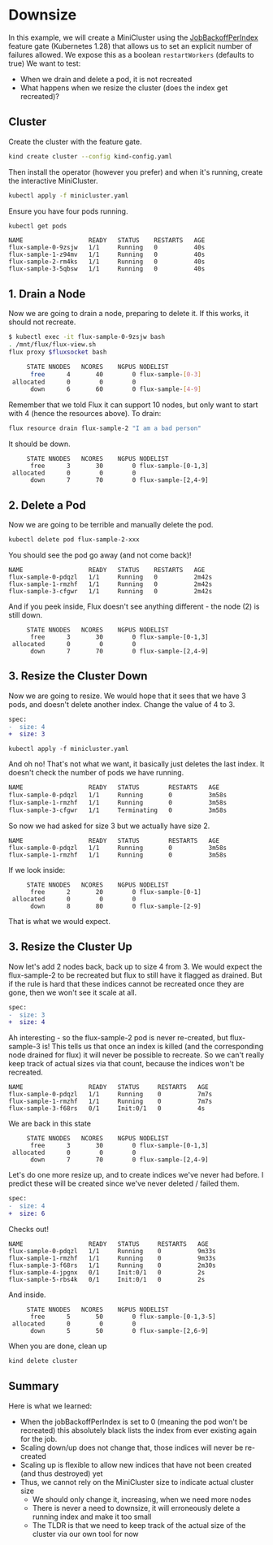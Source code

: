 # Downsize

In this example, we will create a MiniCluster using the [JobBackoffPerIndex](https://kubernetes.io/blog/2023/08/21/kubernetes-1-28-jobapi-update/#backoff-limit-per-index) feature gate (Kubernetes 1.28) that allows us to set an explicit number of failures allowed. We expose this as a boolean `restartWorkers` (defaults to true) We want to test:

- When we drain and delete a pod, it is not recreated
- What happens when we resize the cluster (does the index get recreated)?

## Cluster

Create the cluster with the feature gate.

```bash
kind create cluster --config kind-config.yaml
```

Then install the operator (however you prefer) and when it's running, create the interactive MiniCluster.

```bash
kubectl apply -f minicluster.yaml
```

Ensure you have four pods running.

```bash
kubectl get pods
```
```console
NAME                  READY   STATUS    RESTARTS   AGE
flux-sample-0-9zsjw   1/1     Running   0          40s
flux-sample-1-z94mv   1/1     Running   0          40s
flux-sample-2-rm4ks   1/1     Running   0          40s
flux-sample-3-5qbsw   1/1     Running   0          40s
```

## 1. Drain a Node

Now we are going to drain a node, preparing to delete it.
If this works, it should not recreate.

```bash
$ kubectl exec -it flux-sample-0-9zsjw bash
. /mnt/flux/flux-view.sh 
flux proxy $fluxsocket bash
```
```bash
     STATE NNODES   NCORES    NGPUS NODELIST
      free      4       40        0 flux-sample-[0-3]
 allocated      0        0        0 
      down      6       60        0 flux-sample-[4-9]
```
Remember that we told Flux it can support 10 nodes, but only want to start with 4 (hence the resources above). To drain:

```bash
flux resource drain flux-sample-2 "I am a bad person"
```

It should be down.

```console
     STATE NNODES   NCORES    NGPUS NODELIST
      free      3       30        0 flux-sample-[0-1,3]
 allocated      0        0        0 
      down      7       70        0 flux-sample-[2,4-9]
```

## 2. Delete a Pod

Now we are going to be terrible and manually delete the pod.

```bash
kubectl delete pod flux-sample-2-xxx
```

You should see the pod go away (and not come back)!

```console
NAME                  READY   STATUS    RESTARTS   AGE
flux-sample-0-pdqzl   1/1     Running   0          2m42s
flux-sample-1-rmzhf   1/1     Running   0          2m42s
flux-sample-3-cfgwr   1/1     Running   0          2m42s
```

And if you peek inside, Flux doesn't see anything different - the node (2) is still down.

```
     STATE NNODES   NCORES    NGPUS NODELIST
      free      3       30        0 flux-sample-[0-1,3]
 allocated      0        0        0 
      down      7       70        0 flux-sample-[2,4-9]
```

## 3. Resize the Cluster Down

Now we are going to resize. We would hope that it sees that we have 3 pods, and doesn't delete another index.
Change the value of 4 to 3.

```diff
spec:
-  size: 4
+  size: 3
```
```
kubectl apply -f minicluster.yaml
```

And oh no! That's not what we want, it basically just deletes the last index. It doesn't check the number of pods we have running.

```bash
NAME                  READY   STATUS        RESTARTS   AGE
flux-sample-0-pdqzl   1/1     Running       0          3m58s
flux-sample-1-rmzhf   1/1     Running       0          3m58s
flux-sample-3-cfgwr   1/1     Terminating   0          3m58s
```
So now we had asked for size 3 but we actually have size 2.

```
NAME                  READY   STATUS        RESTARTS   AGE
flux-sample-0-pdqzl   1/1     Running       0          3m58s
flux-sample-1-rmzhf   1/1     Running       0          3m58s
```

If we look inside:

```
     STATE NNODES   NCORES    NGPUS NODELIST
      free      2       20        0 flux-sample-[0-1]
 allocated      0        0        0 
      down      8       80        0 flux-sample-[2-9]
```
That is what we would expect.

## 3. Resize the Cluster Up

Now let's add 2 nodes back, back up to size 4 from 3. We would expect the flux-sample-2 to be recreated but flux to still have it flagged as drained. But if the rule is hard that these indices cannot be recreated once they are gone, then we won't see it scale at all.

```diff
spec:
-  size: 3
+  size: 4
```
Ah interesting - so the flux-sample-2 pod is never re-created, but flux-sample-3 is! This tells us that once an index is killed (and the corresponding node drained for flux) it will never be possible to recreate. So we can't really keep track of actual sizes via that count, because the indices won't be recreated. 

```
NAME                  READY   STATUS     RESTARTS   AGE
flux-sample-0-pdqzl   1/1     Running    0          7m7s
flux-sample-1-rmzhf   1/1     Running    0          7m7s
flux-sample-3-f68rs   0/1     Init:0/1   0          4s
```

We are back in this state

```
     STATE NNODES   NCORES    NGPUS NODELIST
      free      3       30        0 flux-sample-[0-1,3]
 allocated      0        0        0 
      down      7       70        0 flux-sample-[2,4-9]
```

Let's do one more resize up, and to create indices we've never had before. I predict these will be created since we've never deleted / failed them.

```diff
spec:
-  size: 4
+  size: 6
```

Checks out!

```
NAME                  READY   STATUS     RESTARTS   AGE
flux-sample-0-pdqzl   1/1     Running    0          9m33s
flux-sample-1-rmzhf   1/1     Running    0          9m33s
flux-sample-3-f68rs   1/1     Running    0          2m30s
flux-sample-4-jpgnx   0/1     Init:0/1   0          2s
flux-sample-5-rbs4k   0/1     Init:0/1   0          2s
```

And inside.

```
     STATE NNODES   NCORES    NGPUS NODELIST
      free      5       50        0 flux-sample-[0-1,3-5]
 allocated      0        0        0 
      down      5       50        0 flux-sample-[2,6-9]
```

When you are done, clean up

```bash
kind delete cluster
```

## Summary

Here is what we learned:

- When the jobBackoffPerIndex is set to 0 (meaning the pod won't be recreated) this absolutely black lists the index from ever existing again for the job.
- Scaling down/up does not change that, those indices will never be re-created
- Scaling up is flexible to allow new indices that have not been created (and thus destroyed) yet
- Thus, we cannot rely on the MiniCluster size to indicate actual cluster size
  - We should only change it, increasing, when we need more nodes
  - There is never a need to downsize, it will erroneously delete a running index and make it too small
  - The TLDR is that we need to keep track of the actual size of the cluster via our own tool for now